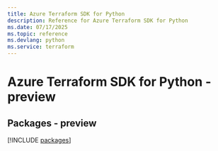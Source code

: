 ```yaml
---
title: Azure Terraform SDK for Python
description: Reference for Azure Terraform SDK for Python
ms.date: 07/17/2025
ms.topic: reference
ms.devlang: python
ms.service: terraform
---
```

# Azure Terraform SDK for Python - preview
## Packages - preview
[!INCLUDE [packages](terraform-index.md)]